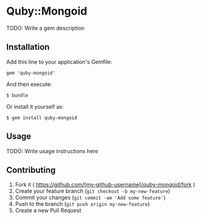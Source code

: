# Quby::Mongoid

TODO: Write a gem description

## Installation

Add this line to your application's Gemfile:

    gem 'quby-mongoid'

And then execute:

    $ bundle

Or install it yourself as:

    $ gem install quby-mongoid

## Usage

TODO: Write usage instructions here

## Contributing

1. Fork it ( https://github.com/[my-github-username]/quby-mongoid/fork )
2. Create your feature branch (`git checkout -b my-new-feature`)
3. Commit your changes (`git commit -am 'Add some feature'`)
4. Push to the branch (`git push origin my-new-feature`)
5. Create a new Pull Request
